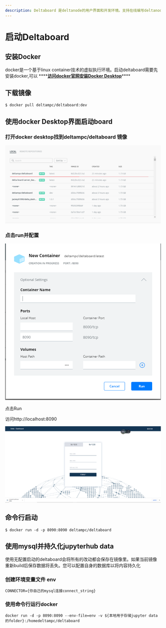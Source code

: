 ```yaml
---
description: Deltaboard 是deltanode的用户界面和开发环境。支持在线编写deltanode代码。
---
```


# 启动Deltaboard

## 安装Docker

docker是一个基于linux container技术的虚拟执行环境。启动deltaboard需要先安装docker,可以 ****[**访问docker官网安装Docker Desktop**](https://docs.docker.com/get-docker/)\*\*\*\*

## 下载镜像

```text
$ docker pull deltampc/deltaboard:dev
```

## **使用docker Desktop界面启动board**

### 打开docker desktop找到deltampc/deltaboard 镜像

![](../.gitbook/assets/docker_desktop.png)

### 点击run并配置



 ![](../.gitbook/assets/deltaboard_config.png) 

点击Run

访问http://localhost:8090

  ![](../.gitbook/assets/deltaboard_login.png) 

## **命令行启动**

```text
$ docker run -d -p 8090:8090 deltampc/deltaboard
```

## 使用mysql并持久化jupyterhub data

使用无配置启动的deltaboard会将所有的改动都会保存在镜像里。如果当前镜像重新build后保存数据将丢失。您可以配置自身的数据库以将内容持久化

### 创建环境变量文件 env

```text
CONNECTOR={你自己的mysql连接connect_string}
```

### 使用命令行运行docker

```text
docker run -d -p 8090:8090 --env-file=env -v ${本地用于存储jupyter data的folder}:/homedeltampc/deltaboard 
```

